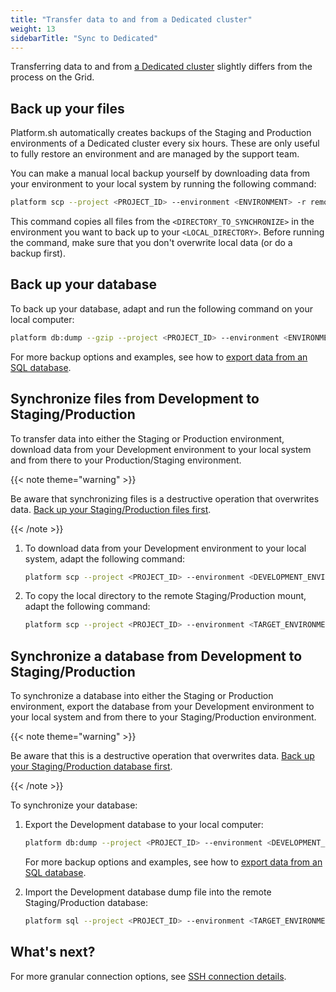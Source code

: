 ```yaml
---
title: "Transfer data to and from a Dedicated cluster"
weight: 13
sidebarTitle: "Sync to Dedicated"
---
```


Transferring data to and from [a Dedicated cluster](../../other/glossary.md#dedicated) slightly differs from the process on the Grid.

## Back up your files

Platform.sh automatically creates backups of the Staging and Production environments of a Dedicated cluster every six hours.
These are only useful to fully restore an environment and are managed by the support team.

You can make a manual local backup yourself by downloading data from your environment to your local system by running the following command:

```bash
platform scp --project <PROJECT_ID> --environment <ENVIRONMENT> -r remote:<DIRECTORY_TO_SYNCHRONIZE> <LOCAL_DIRECTORY>
```

This command copies all files from the `<DIRECTORY_TO_SYNCHRONIZE>` in the environment you want to back up
to your `<LOCAL_DIRECTORY>`.
Before running the command, make sure that you don't overwrite local data (or do a backup first).

## Back up your database

To back up your database, adapt and run the following command on your local computer:

```bash
platform db:dump --gzip --project <PROJECT_ID> --environment <ENVIRONMENT> 
```

For more backup options and examples, see how to [export data from an SQL database](../add-services/mysql/_index.md#exporting-data).

## Synchronize files from Development to Staging/Production

To transfer data into either the Staging or Production environment,
download data from your Development environment to your local system and from there to your Production/Staging environment.

{{< note theme="warning" >}}

Be aware that synchronizing files is a destructive operation that overwrites data.
[Back up your Staging/Production files first](#back-up-your-files).

{{< /note >}}

1. To download data from your Development environment to your local system, adapt the following command:

   ```bash
   platform scp --project <PROJECT_ID> --environment <DEVELOPMENT_ENVIRONMENT> -r remote:<DIRECTORY_TO_SYNCHRONIZE> <LOCAL_DIRECTORY>
   ```

2. To copy the local directory to the remote Staging/Production mount, adapt the following command:

   ```bash
   platform scp --project <PROJECT_ID> --environment <TARGET_ENVIRONMENT> -r <LOCAL_DIRECTORY> remote:<DIRECTORY_TO_SYNCHRONIZE>
   ```

## Synchronize a database from Development to Staging/Production

To synchronize a database into either the Staging or Production environment,
export the database from your Development environment to your local system and from there to your Staging/Production environment.

{{< note theme="warning" >}}

Be aware that this is a destructive operation that overwrites data.
[Back up your Staging/Production database first](#back-up-your-database).

{{< /note >}}

To synchronize your database:

1. Export the Development database to your local computer:

   ```bash
   platform db:dump --project <PROJECT_ID> --environment <DEVELOPMENT_ENVIRONMENT> --file=dump.sql
   ```

   For more backup options and examples, see how to [export data from an SQL database](../add-services/mysql/_index.md#exporting-data).

2. Import the Development database dump file into the remote Staging/Production database:

   ```bash
   platform sql --project <PROJECT_ID> --environment <TARGET_ENVIRONMENT> < dump.sql
   ```


## What's next?

For more granular connection options, see [SSH connection details](../development/ssh/_index.md#get-ssh-connection-details).
